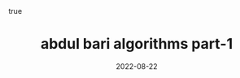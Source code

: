 ---
title: abdul bari algorithms part-1
tags:
- algorithms-boot-camp
- programming
- course
- algorithms
- time complexity
- abdul bari algorithms
date: 2022-08-22
math: true
categories:
lastMod: 2023-01-03
---